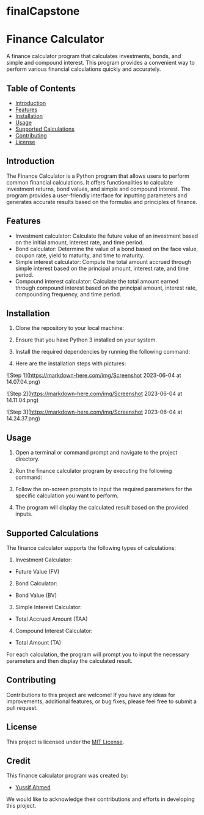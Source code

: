 # finalCapstone


# Finance Calculator

A finance calculator program that calculates investments, bonds, and simple and compound interest. This program provides a convenient way to perform various financial calculations quickly and accurately.

## Table of Contents

- [Introduction](#introduction)
- [Features](#features)
- [Installation](#installation)
- [Usage](#usage)
- [Supported Calculations](#supported-calculations)
- [Contributing](#contributing)
- [License](#license)

## Introduction

The Finance Calculator is a Python program that allows users to perform common financial calculations. It offers functionalities to calculate investment returns, bond values, and simple and compound interest. The program provides a user-friendly interface for inputting parameters and generates accurate results based on the formulas and principles of finance.

## Features

- Investment calculator: Calculate the future value of an investment based on the initial amount, interest rate, and time period.
- Bond calculator: Determine the value of a bond based on the face value, coupon rate, yield to maturity, and time to maturity.
- Simple interest calculator: Compute the total amount accrued through simple interest based on the principal amount, interest rate, and time period.
- Compound interest calculator: Calculate the total amount earned through compound interest based on the principal amount, interest rate, compounding frequency, and time period.

## Installation

1. Clone the repository to your local machine:

2. Ensure that you have Python 3 installed on your system.

3. Install the required dependencies by running the following command:

4. Here are the installation steps with pictures:

![Step 1](https://markdown-here.com/img/Screenshot 2023-06-04 at 14.07.04.png)

![Step 2](https://markdown-here.com/img/Screenshot 2023-06-04 at 14.11.04.png)

![Step 3](https://markdown-here.com/img/Screenshot 2023-06-04 at 14.24.37.png)

## Usage

1. Open a terminal or command prompt and navigate to the project directory.

2. Run the finance calculator program by executing the following command:

3. Follow the on-screen prompts to input the required parameters for the specific calculation you want to perform.

4. The program will display the calculated result based on the provided inputs.

## Supported Calculations

The finance calculator supports the following types of calculations:

1. Investment Calculator:
- Future Value (FV)

2. Bond Calculator:
- Bond Value (BV)

3. Simple Interest Calculator:
- Total Accrued Amount (TAA)

4. Compound Interest Calculator:
- Total Amount (TA)

For each calculation, the program will prompt you to input the necessary parameters and then display the calculated result.

## Contributing

Contributions to this project are welcome! If you have any ideas for improvements, additional features, or bug fixes, please feel free to submit a pull request.

## License

This project is licensed under the [MIT License](LICENSE).


## Credit
This finance calculator program was created by:
- [Yussif Ahmed](https://github.com/yussifahmedgh)

We would like to acknowledge their contributions and efforts in developing this project.


